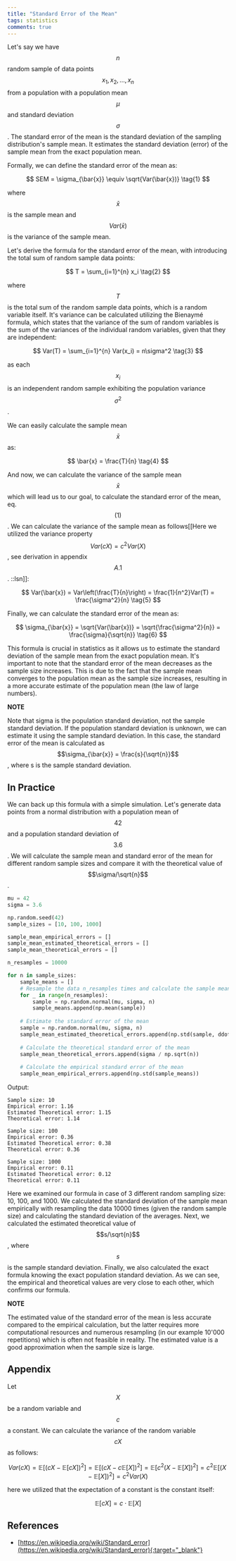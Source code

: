 ```yaml
---
title: "Standard Error of the Mean"
tags: statistics
comments: true
---
```


Let's say we have $$ n $$ random sample of data points $$x_1, x_2, \ldots, x_n$$ from a population with a population mean $$\mu$$ and standard deviation $$\sigma$$. The standard error of the mean is the standard deviation of the sampling distribution's sample mean.   It estimates the standard deviation (error) of the sample mean from the exact population mean.

Formally, we can define the standard error of the mean as:

$$ SEM = \sigma_{\bar{x}} \equiv \sqrt{Var(\bar{x})} \tag{1} $$

where $$ \bar{x} $$ is the sample mean and $$ Var(\bar{x}) $$ is the variance of the sample mean.

Let's derive the formula for the standard error of the mean, with introducing the total sum of random sample data points:

$$ T = \sum_{i=1}^{n} x_i \tag{2} $$

where $$ T $$ is the total sum of the random sample data points, which is a random variable itself. It's variance can be calculated utilizing the Bienaymé formula, which states that the variance of the sum of random variables is the sum of the variances of the individual random variables, given that they are independent:

$$ Var(T) = \sum_{i=1}^{n} Var(x_i) = n\sigma^2 \tag{3} $$

as each $$ x_i $$ is an independent random sample exhibiting the population variance $$ \sigma^2 $$.

We can easily calculate the sample mean $$ \bar{x} $$ as:

$$ \bar{x} = \frac{T}{n} \tag{4} $$

And now, we can calculate the variance of the sample mean $$ \bar{x} $$ which will lead us to our goal, to calculate the standard error of the mean, eq. $$(1)$$. We can calculate the variance of the sample mean as follows[[Here we utilized the variance property $$Var(cX) = c^2Var(X)$$, see derivation in appendix $$A.1$$. ::lsn]]:

$$ Var(\bar{x}) = Var\left(\frac{T}{n}\right) = \frac{1}{n^2}Var(T) = \frac{\sigma^2}{n} \tag{5} $$

Finally, we can calculate the standard error of the mean as:

$$ \sigma_{\bar{x}} = \sqrt{Var(\bar{x})} = \sqrt{\frac{\sigma^2}{n}} = \frac{\sigma}{\sqrt{n}} \tag{6} $$

This formula is crucial in statistics as it allows us to estimate the standard deviation of the sample mean from the exact population mean. It's important to note that the standard error of the mean decreases as the sample size increases. This is due to the fact that the sample mean converges to the population mean as the sample size increases, resulting in a more accurate estimate of the population mean (the law of large numbers).

<div class="block info-block">
  <strong>NOTE</strong> 

   Note that sigma is the population standard deviation, not the sample standard deviation. If the population standard deviation is unknown, we can estimate it using the sample standard deviation. In this case, the standard error of the mean is calculated as $$\sigma_{\bar{x}} = \frac{s}{\sqrt{n}}$$, where s is the sample standard deviation.
</div>

## In Practice
We can back up this formula with a simple simulation. Let's generate data points from a normal distribution with a population mean of $$42$$ and a population standard deviation of $$3.6$$. We will calculate the sample mean and standard error of the mean for different random sample sizes and compare it with the theoretical value of $$\sigma/\sqrt{n}$$.

```python
mu = 42
sigma = 3.6

np.random.seed(42)
sample_sizes = [10, 100, 1000]

sample_mean_empirical_errors = []
sample_mean_estimated_theoretical_errors = []
sample_mean_theoretical_errors = []

n_resamples = 10000

for n in sample_sizes:
    sample_means = []
    # Resample the data n_resamples times and calculate the sample mean
    for _ in range(n_resamples):
        sample = np.random.normal(mu, sigma, n)
        sample_means.append(np.mean(sample))
    
    # Estimate the standard error of the mean
    sample = np.random.normal(mu, sigma, n)
    sample_mean_estimated_theoretical_errors.append(np.std(sample, ddof=1) / np.sqrt(n))
    
    # Calculate the theoretical standard error of the mean
    sample_mean_theoretical_errors.append(sigma / np.sqrt(n))
    
    # Calculate the empirical standard error of the mean
    sample_mean_empirical_errors.append(np.std(sample_means))
```
Output:
```
Sample size: 10
Empirical error: 1.16
Estimated Theoretical error: 1.15
Theoretical error: 1.14

Sample size: 100
Empirical error: 0.36
Estimated Theoretical error: 0.38
Theoretical error: 0.36

Sample size: 1000
Empirical error: 0.11
Estimated Theoretical error: 0.12
Theoretical error: 0.11
```

Here we examined our formula in case of 3 different random sampling size: 10, 100, and 1000. We calculated the standard deviation of the sample mean empirically with resampling the data 10000 times (given the random sample size) and calculating the standard deviation of the averages. Next, we calculated the estimated theoretical value of $$s/\sqrt{n}$$, where $$s$$ is the sample standard deviation. Finally, we also calculated the exact formula knowing the exact population standard deviation. As we can see, the empirical and theoretical values are very close to each other, which confirms our formula.

<div class="block info-block">
  <strong>NOTE</strong> 

   The estimated value of the standard error of the mean is less accurate compared to the empirical calculation, but the latter requires more computational resources and numerous resampling (in our example 10'000 repetitions) which is often not feasible in reality. The estimated value is a good approximation when the sample size is large.
</div>


## Appendix
Let $$X$$ be a random variable and $$c$$ a constant. We can calculate the variance of the random variable $$cX$$ as follows:

$$ Var(cX) = \mathbb{E}[(cX - \mathbb{E}[cX])^2] = \mathbb{E}[(cX - c\mathbb{E}[X])^2] = \mathbb{E}[c^2(X - \mathbb{E}[X])^2] = c^2\mathbb{E}[(X - \mathbb{E}[X])^2] = c^2Var(X) \tag{A.1}$$

here we utilized that the expectation of a constant is the constant itself:

$$ \mathbb{E}[cX] = c \cdot \mathbb{E}[X] \tag{A.2}$$

## References
- [https://en.wikipedia.org/wiki/Standard_error](https://en.wikipedia.org/wiki/Standard_error){:target="_blank"}